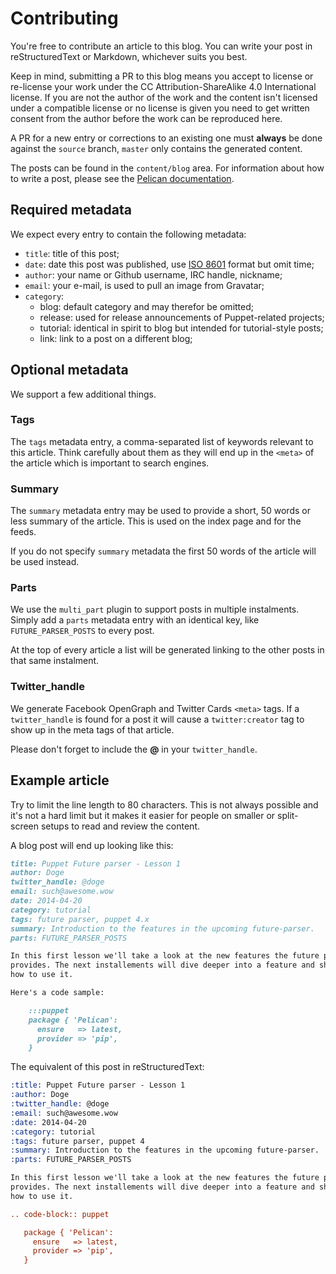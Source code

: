 # Contributing

You're free to contribute an article to this blog. You can write your post in
reStructuredText or Markdown, whichever suits you best.

Keep in mind, submitting a PR to this blog means you accept to license or
re-license your work under the CC Attribution-ShareAlike 4.0 International
license. If you are not the author of the work and the content isn't licensed
under a compatible license or no license is given you need to get written
consent from the author before the work can be reproduced here.

A PR for a new entry or corrections to an existing one must **always** be done
against the ``source`` branch, ``master`` only contains the generated content.

The posts can be found in the ``content/blog`` area. For information about how
to write a post, please see the [Pelican documentation](http://docs.getpelican.com/en/3.3.0/getting_started.html#writing-content-using-pelican).

## Required metadata

We expect every entry to contain the following metadata:

  * ``title``: title of this post;
  * ``date``: date this post was published, use [ISO 8601](http://en.wikipedia.org/wiki/ISO_8601)
    format but omit time;
  * ``author``: your name or Github username, IRC handle, nickname;
  * ``email``: your e-mail, is used to pull an image from Gravatar;
  * ``category``:
    * blog: default category and may therefor be omitted;
    * release: used for release announcements of Puppet-related projects;
    * tutorial: identical in spirit to blog but intended for tutorial-style
      posts;
    * link: link to a post on a different blog;

## Optional metadata

We support a few additional things.

### Tags
The ``tags`` metadata entry, a comma-separated list of keywords relevant to this
article. Think carefully about them as they will end up in the ``<meta>`` of
the article which is important to search engines.

### Summary
The ``summary`` metadata entry may be used to provide a short, 50 words or less
summary of the article. This is used on the index page and for the feeds.

If you do not specify ``summary`` metadata the first 50 words of the article
will be used instead.

### Parts
We use the ``multi_part`` plugin to support posts in multiple instalments.
Simply add a ``parts`` metadata entry with an identical key, like
``FUTURE_PARSER_POSTS`` to every post.

At the top of every article a list will be generated linking to the other
posts in that same instalment.

### Twitter_handle
We generate Facebook OpenGraph and Twitter Cards ``<meta>`` tags. If a
``twitter_handle`` is found for a post it will cause a ``twitter:creator`` tag
to show up in the meta tags of that article.

Please don't forget to include the **@** in your ``twitter_handle``.

## Example article

Try to limit the line length to 80 characters. This is not always possible and
it's not a hard limit but it makes it easier for people on smaller or split-
screen setups to read and review the content.

A blog post will end up looking like this:

```markdown
title: Puppet Future parser - Lesson 1
author: Doge
twitter_handle: @doge
email: such@awesome.wow
date: 2014-04-20
category: tutorial
tags: future parser, puppet 4.x
summary: Introduction to the features in the upcoming future-parser.
parts: FUTURE_PARSER_POSTS

In this first lesson we'll take a look at the new features the future parser
provides. The next installements will dive deeper into a feature and show you
how to use it.

Here's a code sample:

    :::puppet
    package { 'Pelican':
      ensure   => latest,
      provider => 'pip',
    }
```

The equivalent of this post in reStructuredText:

```rst
:title: Puppet Future parser - Lesson 1
:author: Doge
:twitter_handle: @doge
:email: such@awesome.wow
:date: 2014-04-20
:category: tutorial
:tags: future parser, puppet 4
:summary: Introduction to the features in the upcoming future-parser.
:parts: FUTURE_PARSER_POSTS

In this first lesson we'll take a look at the new features the future parser
provides. The next installements will dive deeper into a feature and show you
how to use it.

.. code-block:: puppet

   package { 'Pelican':
     ensure   => latest,
     provider => 'pip',
   }
```
